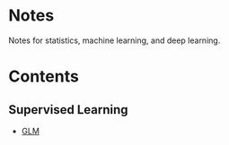 # Notes
Notes for statistics, machine learning, and deep learning.

# Contents

## Supervised Learning
  * [GLM](Machine%20learning/GLM.md)
